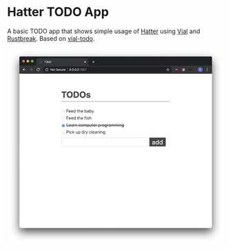 # Hatter TODO App

A basic TODO app that shows simple usage of [Hatter] using [Vial] and
[Rustbreak]. Based on [vial-todo].

![screenshot](./assets/img/screenshot.jpeg)

[vial]: https://github.com/xvxx/vial
[hatter]: https://github.com/xvxx/hatter
[vial-todo]: https://github.com/xvxx/vial-todo
[rustbreak]: https://github.com/TheNeikos/rustbreak
